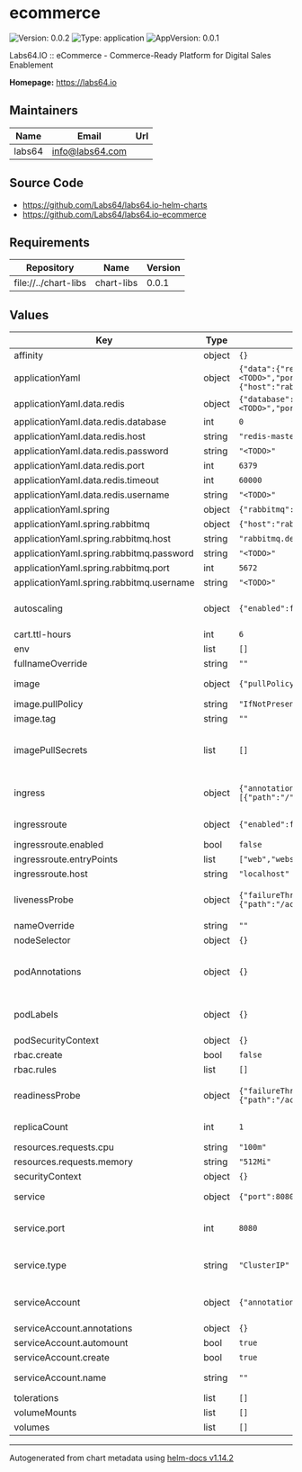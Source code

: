# ecommerce

![Version: 0.0.2](https://img.shields.io/badge/Version-0.0.2-informational?style=flat-square) ![Type: application](https://img.shields.io/badge/Type-application-informational?style=flat-square) ![AppVersion: 0.0.1](https://img.shields.io/badge/AppVersion-0.0.1-informational?style=flat-square)

Labs64.IO :: eCommerce - Commerce-Ready Platform for Digital Sales Enablement

**Homepage:** <https://labs64.io>

## Maintainers

| Name | Email | Url |
| ---- | ------ | --- |
| labs64 | <info@labs64.com> |  |

## Source Code

* <https://github.com/Labs64/labs64.io-helm-charts>
* <https://github.com/Labs64/labs64.io-ecommerce>

## Requirements

| Repository | Name | Version |
|------------|------|---------|
| file://../chart-libs | chart-libs | 0.0.1 |

## Values

| Key | Type | Default | Description |
|-----|------|---------|-------------|
| affinity | object | `{}` |  |
| applicationYaml | object | `{"data":{"redis":{"database":0,"host":"redis-master.tools.svc.cluster.local","password":"<TODO>","port":6379,"timeout":60000,"username":"<TODO>"}},"spring":{"rabbitmq":{"host":"rabbitmq.default.svc.cluster.local","password":"<TODO>","port":5672,"username":"<TODO>"}}}` | Additional application properties |
| applicationYaml.data.redis | object | `{"database":0,"host":"redis-master.tools.svc.cluster.local","password":"<TODO>","port":6379,"timeout":60000,"username":"<TODO>"}` | Redis connection params |
| applicationYaml.data.redis.database | int | `0` | Redis logical database number; default is 0 |
| applicationYaml.data.redis.host | string | `"redis-master.tools.svc.cluster.local"` | Redis host name or IP address; default: redis-master.<namespace>.svc.cluster.local |
| applicationYaml.data.redis.password | string | `"<TODO>"` | Redis password for authentication |
| applicationYaml.data.redis.port | int | `6379` | Redis server port; default: 6379 |
| applicationYaml.data.redis.timeout | int | `60000` | Connection timeout in milliseconds |
| applicationYaml.data.redis.username | string | `"<TODO>"` | Redis username (used for ACL authentication, Redis 6+) |
| applicationYaml.spring | object | `{"rabbitmq":{"host":"rabbitmq.default.svc.cluster.local","password":"<TODO>","port":5672,"username":"<TODO>"}}` | Spring configuration |
| applicationYaml.spring.rabbitmq | object | `{"host":"rabbitmq.default.svc.cluster.local","password":"<TODO>","port":5672,"username":"<TODO>"}` | RabbitMQ connection params |
| applicationYaml.spring.rabbitmq.host | string | `"rabbitmq.default.svc.cluster.local"` | RabbitMQ host name; default: rabbitmq.<namespace>.svc.cluster.local |
| applicationYaml.spring.rabbitmq.password | string | `"<TODO>"` | RabbitMQ password |
| applicationYaml.spring.rabbitmq.port | int | `5672` | RabbitMQ port; default: 5672 |
| applicationYaml.spring.rabbitmq.username | string | `"<TODO>"` | RabbitMQ username |
| autoscaling | object | `{"enabled":false,"maxReplicas":3,"minReplicas":1,"targetCPUUtilizationPercentage":80}` | This section is for setting up autoscaling more information can be found here: https://kubernetes.io/docs/concepts/workloads/autoscaling/ |
| cart.ttl-hours | int | `6` | Time-to-live for cart entries in Redis (in hours) |
| env | list | `[]` |  |
| fullnameOverride | string | `""` |  |
| image | object | `{"pullPolicy":"IfNotPresent","repository":"labs64/ecommerce","tag":""}` | This sets the container image more information can be found here: https://kubernetes.io/docs/concepts/containers/images/ |
| image.pullPolicy | string | `"IfNotPresent"` | This sets the pull policy for images. |
| image.tag | string | `""` | Overrides the image tag whose default is the chart appVersion. |
| imagePullSecrets | list | `[]` | This is for the secrets for pulling an image from a private repository more information can be found here: https://kubernetes.io/docs/tasks/configure-pod-container/pull-image-private-registry/ |
| ingress | object | `{"annotations":{},"className":"nginx","enabled":false,"hosts":[{"host":"localhost","paths":[{"path":"/","pathType":"Prefix"}]}],"tls":[]}` | This block is for setting up the ingress for more information can be found here: https://kubernetes.io/docs/concepts/services-networking/ingress/ |
| ingressroute | object | `{"enabled":false,"entryPoints":["web","websecure"],"host":"localhost"}` | IngressRoute configuration for Traefik more information can be found here: https://doc.traefik.io/traefik/routing/providers/kubernetes-crd/ |
| ingressroute.enabled | bool | `false` | This sets whether the IngressRoute is enabled or not |
| ingressroute.entryPoints | list | `["web","websecure"]` | Entry points for the IngressRoute |
| ingressroute.host | string | `"localhost"` | Host for the IngressRoute |
| livenessProbe | object | `{"failureThreshold":3,"httpGet":{"path":"/actuator/health/liveness","port":8080},"initialDelaySeconds":30,"periodSeconds":10,"timeoutSeconds":2}` | This is to setup the liveness probes more information can be found here: https://kubernetes.io/docs/tasks/configure-pod-container/configure-liveness-readiness-startup-probes/ |
| nameOverride | string | `""` | This is to override the chart name. |
| nodeSelector | object | `{}` |  |
| podAnnotations | object | `{}` | This is for setting Kubernetes Annotations to a Pod. For more information checkout: https://kubernetes.io/docs/concepts/overview/working-with-objects/annotations/ |
| podLabels | object | `{}` | This is for setting Kubernetes Labels to a Pod. For more information checkout: https://kubernetes.io/docs/concepts/overview/working-with-objects/labels/ |
| podSecurityContext | object | `{}` |  |
| rbac.create | bool | `false` |  |
| rbac.rules | list | `[]` |  |
| readinessProbe | object | `{"failureThreshold":3,"httpGet":{"path":"/actuator/health/readiness","port":8080},"initialDelaySeconds":10,"periodSeconds":5,"timeoutSeconds":2}` | This is to setup the readiness probes more information can be found here: https://kubernetes.io/docs/tasks/configure-pod-container/configure-liveness-readiness-startup-probes/ |
| replicaCount | int | `1` | This will set the replicaset count more information can be found here: https://kubernetes.io/docs/concepts/workloads/controllers/replicaset/ |
| resources.requests.cpu | string | `"100m"` |  |
| resources.requests.memory | string | `"512Mi"` |  |
| securityContext | object | `{}` |  |
| service | object | `{"port":8080,"type":"ClusterIP"}` | This is for setting up a service more information can be found here: https://kubernetes.io/docs/concepts/services-networking/service/ |
| service.port | int | `8080` | This sets the ports more information can be found here: https://kubernetes.io/docs/concepts/services-networking/service/#field-spec-ports |
| service.type | string | `"ClusterIP"` | This sets the service type more information can be found here: https://kubernetes.io/docs/concepts/services-networking/service/#publishing-services-service-types |
| serviceAccount | object | `{"annotations":{},"automount":true,"create":true,"name":""}` | This section builds out the service account more information can be found here: https://kubernetes.io/docs/concepts/security/service-accounts/ |
| serviceAccount.annotations | object | `{}` | Annotations to add to the service account |
| serviceAccount.automount | bool | `true` | Automatically mount a ServiceAccount's API credentials? |
| serviceAccount.create | bool | `true` | Specifies whether a service account should be created |
| serviceAccount.name | string | `""` | The name of the service account to use. If not set and create is true, a name is generated using the fullname template |
| tolerations | list | `[]` |  |
| volumeMounts | list | `[]` | Additional volumeMounts on the output Deployment definition. |
| volumes | list | `[]` | Additional volumes on the output Deployment definition. |

----------------------------------------------
Autogenerated from chart metadata using [helm-docs v1.14.2](https://github.com/norwoodj/helm-docs/releases/v1.14.2)
